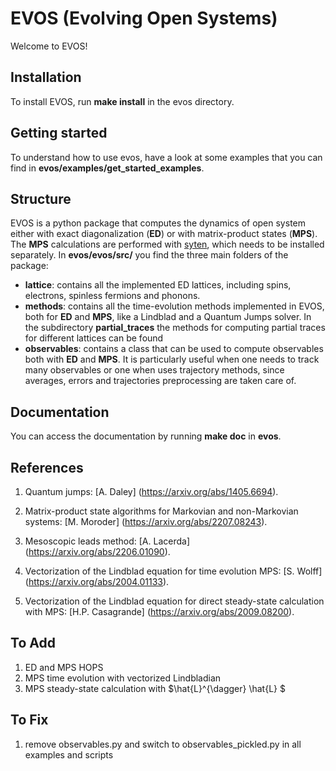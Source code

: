 # EVOS (Evolving Open Systems)

Welcome to EVOS!

## Installation 

To install EVOS, run **make install** in the evos directory.

## Getting started

To understand how to use evos, have a look at some examples that you can find in **evos/examples/get_started_examples**. 

## Structure

EVOS is a python package that computes the dynamics of open system either with exact diagonalization (**ED**) or with matrix-product states (**MPS**).
The **MPS** calculations are performed with [syten](https://syten.eu), which needs to be installed separately.
In **evos/evos/src/** you find the three main folders of the package:

- **lattice**: contains all the implemented ED lattices, including spins, electrons, spinless fermions and phonons.
- **methods**: contains all the time-evolution methods implemented in EVOS, both for **ED** and **MPS**, like a Lindblad and a Quantum Jumps solver. In the subdirectory **partial_traces** the methods for computing partial traces for different lattices can be found
- **observables**: contains a class that can be used to compute observables  both with **ED** and **MPS**. It is particularly useful when
one needs to track many observables or one when uses trajectory methods, since averages, errors and trajectories preprocessing are taken care of.


## Documentation

You can access the documentation by running **make doc** in **evos**.

## References

1. Quantum jumps: [A. Daley] (https://arxiv.org/abs/1405.6694).

2. Matrix-product state algorithms for Markovian and non-Markovian systems: [M. Moroder] (https://arxiv.org/abs/2207.08243).

3. Mesoscopic leads method: [A. Lacerda] (https://arxiv.org/abs/2206.01090).

4. Vectorization of the Lindblad equation for time evolution MPS: [S. Wolff] (https://arxiv.org/abs/2004.01133).

5. Vectorization of the Lindblad equation for direct steady-state calculation with MPS: [H.P. Casagrande] (https://arxiv.org/abs/2009.08200).

## To Add

1. ED and MPS HOPS
2. MPS time evolution with vectorized Lindbladian
3. MPS steady-state calculation with $\hat{L}^{\dagger} \hat{L} $

## To Fix

1. remove observables.py and switch to observables_pickled.py in all examples and scripts

